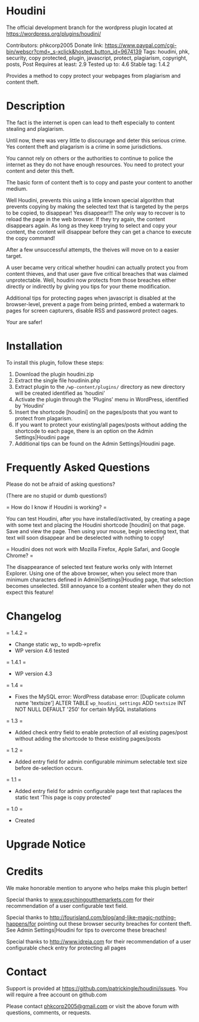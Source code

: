 # Houdini 
The official development branch for the wordpress plugin located at https://wordpress.org/plugins/houdini/

Contributors: phkcorp2005
Donate link: https://www.paypal.com/cgi-bin/webscr?cmd=_s-xclick&hosted_button_id=9674139
Tags: houdini, phk, security, copy protected, plugin, javascript, protect, plagiarism, copyright, posts, Post 
Requires at least: 2.9
Tested up to: 4.6
Stable tag: 1.4.2

Provides a method to copy protect your webpages from plagiarism and content theft.

# Description 

The fact is the internet is open can lead to theft especially to content stealing and plagiarism.

Until now, there was very little to discourage and deter this serious crime. Yes content theft and
plagarism is a crime in some jurisdictions.

You cannot rely on others or the authorities to continue to police the internet as they
do not have enough resources. You need to protect your content and deter this theft.

The basic form of content theft is to copy and paste your content to another medium. 

Well Houdini, prevents this using a little known special algorithm that prevents copying by
making the selected text that is targeted by the perps to be copied, to disappear! Yes disappear!!!
The only way to recover is to reload the page in the web browser. If they try again, the content
disappears again. As long as they keep trying to select and copy your content, the content will disappear
before they can get a chance to execute the copy command!

After a few unsuccessful attempts, the theives will move on to a easier target.

A user became very critical whether houdini can actually protect you from content thieves, and that
user gave five critical breaches that was claimed unprotectable. Well, houdini now protects from those
breaches either directly or indirectly by giving you tips for your theme modification.

Additional tips for protecting pages when javascript is disabled at the browser-level, prevent a page
from being printed, embed a watermark to pages for screen capturers, disable RSS and password protect
oages.

Your are safer!

# Installation 

To install this plugin, follow these steps:

1. Download the plugin houdini.zip
2. Extract the single file houdinin.php
3. Extract plugin to the `/wp-content/plugins/` directory as new directory will be created identified as 'houdini'
4. Activate the plugin through the 'Plugins' menu in WordPress, identified by 'Houdini'
5. Insert the shortcode [houdini] on the pages/posts that you want to protect from plagarism.
6. If you want to protect your existing/all pages/posts without adding the shortcode to each page, there is an option on the Admin Settings|Houdini page
7. Additional tips can be found on the Admin Settings|Houdini page.

# Frequently Asked Questions 

Please do not be afraid of asking questions?<br>

(There are no stupid or dumb questions!)

= How do I know if Houdini is working? =

You can test Houdini, after you have installed/activated, by creating a page with some text and
placing the Houdini shortcode [houdini] on that page. Save and view the page. Then using your mouse,
begin selecting text, that text will soon disappear and be deselected with nothing to copy!

= Houdini does not work with Mozilla Firefox, Apple Safari, and Google Chrome? =

The disappearance of selected text feature works only with Internet Explorer. Using one of the above browser, when
you select more than minimum characters defined in Admin|Settings|Houding page, that selection becomes unselected. Still annoyance to a content
stealer when they do not expect this feature!

# Changelog 
= 1.4.2 =
* Change static wp_ to wpdb->prefix
* WP version 4.6 tested

= 1.4.1 =
* WP version 4.3

= 1.4 =
* Fixes the MySQL error: WordPress database error: [Duplicate column name 'textsize'] ALTER TABLE `wp_houdini_settings` ADD `textsize` INT NOT NULL DEFAULT '250' for certain MySQL installations

= 1.3 =
* Added check entry field to enable protection of all existing pages/post without adding the shortcode to these existing pages/posts

= 1.2 =
* Added entry field for admin configurable minimum selectable text size before de-selection occurs.

= 1.1 =
* Added entry field for admin configurable page text that raplaces the static text 'This page is copy protected'

= 1.0 =
* Created

# Upgrade Notice 

# Credits 

We make honorable mention to anyone who helps make this plugin better!

Special thanks to www.psychingoutthemarkets.com for their recommendation of a user configurable text field.

Special thanks to http://fourisland.com/blog/and-like-magic-nothing-happens/for pointing out these browser security breaches for content theft. See Admin Settings|Houdini for tips to overcome these breaches!

Special thanks to http://www.idreia.com for their recommendation of a user configurable check entry for protecting all pages

# Contact 

Support is provided at https://github.com/patrickingle/houdini/issues. You will require a free account on github.com

Please contact phkcorp2005@gmail.com or visit the above forum with questions, comments, or requests.

